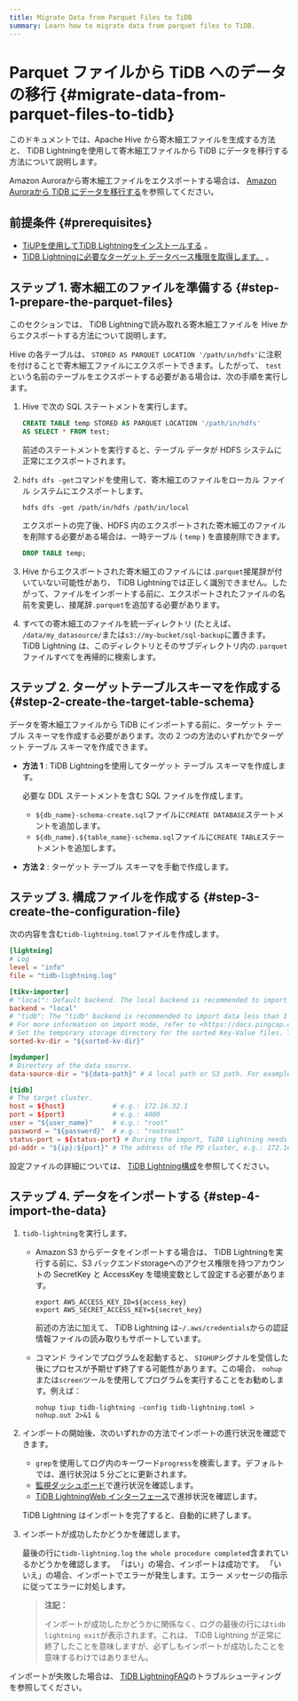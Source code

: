 ```yaml
---
title: Migrate Data from Parquet Files to TiDB
summary: Learn how to migrate data from parquet files to TiDB.
---
```


# Parquet ファイルから TiDB へのデータの移行 {#migrate-data-from-parquet-files-to-tidb}

このドキュメントでは、Apache Hive から寄木細工ファイルを生成する方法と、 TiDB Lightningを使用して寄木細工ファイルから TiDB にデータを移行する方法について説明します。

Amazon Auroraから寄木細工ファイルをエクスポートする場合は、 [Amazon Auroraから TiDB にデータを移行する](/migrate-aurora-to-tidb.md)を参照してください。

## 前提条件 {#prerequisites}

-   [TiUPを使用してTiDB Lightningをインストールする](/migration-tools.md) 。
-   [TiDB Lightningに必要なターゲット データベース権限を取得します。](/tidb-lightning/tidb-lightning-faq.md#what-are-the-privilege-requirements-for-the-target-database) 。

## ステップ 1. 寄木細工のファイルを準備する {#step-1-prepare-the-parquet-files}

このセクションでは、 TiDB Lightningで読み取れる寄木細工ファイルを Hive からエクスポートする方法について説明します。

Hive の各テーブルは、 `STORED AS PARQUET LOCATION '/path/in/hdfs'`に注釈を付けることで寄木細工ファイルにエクスポートできます。したがって、 `test`という名前のテーブルをエクスポートする必要がある場合は、次の手順を実行します。

1.  Hive で次の SQL ステートメントを実行します。

    ```sql
    CREATE TABLE temp STORED AS PARQUET LOCATION '/path/in/hdfs'
    AS SELECT * FROM test;
    ```

    前述のステートメントを実行すると、テーブル データが HDFS システムに正常にエクスポートされます。

2.  `hdfs dfs -get`コマンドを使用して、寄木細工のファイルをローカル ファイル システムにエクスポートします。

    ```shell
    hdfs dfs -get /path/in/hdfs /path/in/local
    ```

    エクスポートの完了後、HDFS 内のエクスポートされた寄木細工のファイルを削除する必要がある場合は、一時テーブル ( `temp` ) を直接削除できます。

    ```sql
    DROP TABLE temp;
    ```

3.  Hive からエクスポートされた寄木細工のファイルには`.parquet`接尾辞が付いていない可能性があり、 TiDB Lightningでは正しく識別できません。したがって、ファイルをインポートする前に、エクスポートされたファイルの名前を変更し、接尾辞`.parquet`を追加する必要があります。

4.  すべての寄木細工のファイルを統一ディレクトリ (たとえば、 `/data/my_datasource/`または`s3://my-bucket/sql-backup`に置きます。 TiDB Lightning は、このディレクトリとそのサブディレクトリ内の`.parquet`ファイルすべてを再帰的に検索します。

## ステップ 2. ターゲットテーブルスキーマを作成する {#step-2-create-the-target-table-schema}

データを寄木細工ファイルから TiDB にインポートする前に、ターゲット テーブル スキーマを作成する必要があります。次の 2 つの方法のいずれかでターゲット テーブル スキーマを作成できます。

-   **方法 1** : TiDB Lightningを使用してターゲット テーブル スキーマを作成します。

    必要な DDL ステートメントを含む SQL ファイルを作成します。

    -   `${db_name}-schema-create.sql`ファイルに`CREATE DATABASE`ステートメントを追加します。
    -   `${db_name}.${table_name}-schema.sql`ファイルに`CREATE TABLE`ステートメントを追加します。

-   **方法 2** : ターゲット テーブル スキーマを手動で作成します。

## ステップ 3. 構成ファイルを作成する {#step-3-create-the-configuration-file}

次の内容を含む`tidb-lightning.toml`ファイルを作成します。

```toml
[lightning]
# Log
level = "info"
file = "tidb-lightning.log"

[tikv-importer]
# "local": Default backend. The local backend is recommended to import large volumes of data (1 TiB or more). During the import, the target TiDB cluster cannot provide any service.
backend = "local"
# "tidb": The "tidb" backend is recommended to import data less than 1 TiB. During the import, the target TiDB cluster can provide service normally.
# For more information on import mode, refer to <https://docs.pingcap.com/tidb/stable/tidb-lightning-overview#tidb-lightning-architecture>
# Set the temporary storage directory for the sorted Key-Value files. The directory must be empty, and the storage space must be greater than the size of the dataset to be imported. For better import performance, it is recommended to use a directory different from `data-source-dir` and use flash storage, which can use I/O exclusively.
sorted-kv-dir = "${sorted-kv-dir}"

[mydumper]
# Directory of the data source.
data-source-dir = "${data-path}" # A local path or S3 path. For example, 's3://my-bucket/sql-backup'.

[tidb]
# The target cluster.
host = ${host}            # e.g.: 172.16.32.1
port = ${port}            # e.g.: 4000
user = "${user_name}"     # e.g.: "root"
password = "${password}"  # e.g.: "rootroot"
status-port = ${status-port} # During the import, TiDB Lightning needs to obtain the table schema information from the TiDB status port. e.g.: 10080
pd-addr = "${ip}:${port}" # The address of the PD cluster, e.g.: 172.16.31.3:2379. TiDB Lightning obtains some information from PD. When backend = "local", you must specify status-port and pd-addr correctly. Otherwise, the import will be abnormal.
```

設定ファイルの詳細については、 [TiDB Lightning構成](/tidb-lightning/tidb-lightning-configuration.md)を参照してください。

## ステップ 4. データをインポートする {#step-4-import-the-data}

1.  `tidb-lightning`を実行します。

    -   Amazon S3 からデータをインポートする場合は、 TiDB Lightningを実行する前に、S3 バックエンドstorageへのアクセス権限を持つアカウントの SecretKey と AccessKey を環境変数として設定する必要があります。

        ```shell
        export AWS_ACCESS_KEY_ID=${access_key}
        export AWS_SECRET_ACCESS_KEY=${secret_key}
        ```

        前述の方法に加えて、 TiDB Lightning は`~/.aws/credentials`からの認証情報ファイルの読み取りもサポートしています。

    -   コマンド ラインでプログラムを起動すると、 `SIGHUP`シグナルを受信した後にプロセスが予期せず終了する可能性があります。この場合、 `nohup`または`screen`ツールを使用してプログラムを実行することをお勧めします。例えば：

        ```shell
        nohup tiup tidb-lightning -config tidb-lightning.toml > nohup.out 2>&1 &
        ```

2.  インポートの開始後、次のいずれかの方法でインポートの進行状況を確認できます。

    -   `grep`を使用してログ内のキーワード`progress`を検索します。デフォルトでは、進行状況は 5 分ごとに更新されます。
    -   [監視ダッシュボード](/tidb-lightning/monitor-tidb-lightning.md)で進行状況を確認します。
    -   [TiDB LightningWeb インターフェース](/tidb-lightning/tidb-lightning-web-interface.md)で進捗状況を確認します。

    TiDB Lightning はインポートを完了すると、自動的に終了します。

3.  インポートが成功したかどうかを確認します。

    最後の行に`tidb-lightning.log` `the whole procedure completed`含まれているかどうかを確認します。 「はい」の場合、インポートは成功です。 「いいえ」の場合、インポートでエラーが発生します。エラー メッセージの指示に従ってエラーに対処します。

    > **注記：**
    >
    > インポートが成功したかどうかに関係なく、ログの最後の行には`tidb lightning exit`が表示されます。これは、 TiDB Lightning が正常に終了したことを意味しますが、必ずしもインポートが成功したことを意味するわけではありません。

インポートが失敗した場合は、 [TiDB LightningFAQ](/tidb-lightning/tidb-lightning-faq.md)のトラブルシューティングを参照してください。
